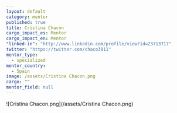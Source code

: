 ```yaml
---
layout: default
category: mentor
published: true
title: Cristina Chacon
cargo_impact_es: Mentor
cargo_impact_en: Mentor
"linked-in": "http://www.linkedin.com/profile/view?id=23713717"
twitter: "https://twitter.com/chaco3011"
mentor_type: 
  - specialized
mentor_country: 
  - Spain
image: /assets/Cristina Chacon.png
cargo: ""
mentor_field: null
---
```



![Cristina Chacon.png](/assets/Cristina Chacon.png)
